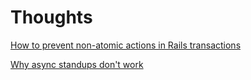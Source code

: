 # Thoughts
[How to prevent non-atomic actions in Rails transactions](https://github.com/mquan/thoughts/blob/main/how-to-prevent-non-atomic-actions-in-rails-transactions.md)

[Why async standups don't work](https://github.com/mquan/thoughts/blob/main/why-async-standups-dont-work.md)
